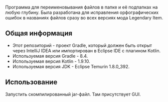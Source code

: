 Программа для переименовывания файлов в папке и её подпапках на любую глубину. Была разработана для исправления орфографических ошибок в названиях файлов сразу во всех версиях мода Legendary Item.

<h2> Общая информация </h2>

* Этот репозиторий - проект Gradle, который должен быть открыт через IntelliJ IDEA или импортирован в Eclipse IDE с плагином Kotlin.
* Используемая версия Gradle - 8.4.
* Используемая версия Kotlin - 1.9.10.
* Используемая версия JDK - Eclipse Temurin 1.8.0_392.

<h2> Использование </h2>

Запустить скомпилированный jar-файл. Там присутствует GUI.
